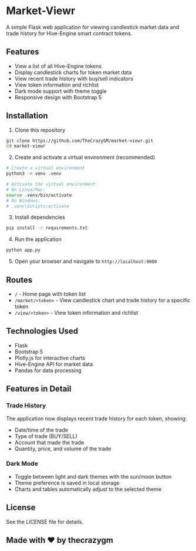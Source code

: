 # Market-Viewr

A simple Flask web application for viewing candlestick market data and trade history for Hive-Engine smart contract tokens.

## Features

- View a list of all Hive-Engine tokens
- Display candlestick charts for token market data
- View recent trade history with buy/sell indicators
- View token information and richlist
- Dark mode support with theme toggle
- Responsive design with Bootstrap 5

## Installation

1. Clone this repository
```bash
git clone https://github.com/TheCrazyGM/market-viewr.git
cd market-viewr
```

2. Create and activate a virtual environment (recommended)
```bash
# Create a virtual environment
python3 -m venv .venv

# Activate the virtual environment
# On Linux/Mac:
source .venv/bin/activate
# On Windows:
# .venv\Scripts\activate
```

3. Install dependencies
```bash
pip install -r requirements.txt
```

4. Run the application
```bash
python app.py
```

5. Open your browser and navigate to `http://localhost:9000`

## Routes

- `/` - Home page with token list
- `/market/<token>` - View candlestick chart and trade history for a specific token
- `/view/<token>` - View token information and richlist

## Technologies Used

- Flask
- Bootstrap 5
- Plotly.js for interactive charts
- Hive-Engine API for market data
- Pandas for data processing

## Features in Detail

### Trade History
The application now displays recent trade history for each token, showing:
- Date/time of the trade
- Type of trade (BUY/SELL)
- Account that made the trade
- Quantity, price, and volume of the trade

### Dark Mode
- Toggle between light and dark themes with the sun/moon button
- Theme preference is saved in local storage
- Charts and tables automatically adjust to the selected theme

## License

See the LICENSE file for details.

## Made with ❤️ by thecrazygm
